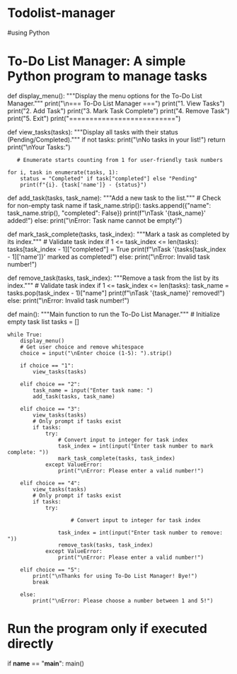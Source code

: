 # Todolist-manager
#using Python
# To-Do List Manager: A simple Python program to manage tasks

def display_menu():
    """Display the menu options for the To-Do List Manager.""" 
    print("\n=== To-Do List Manager ===")
    print("1. View Tasks")
    print("2. Add Task")
    print("3. Mark Task Complete")
    print("4. Remove Task")
    print("5. Exit")
    print("==========================")

def view_tasks(tasks):
    """Display all tasks with their status (Pending/Completed)."""
    if not tasks:
        print("\nNo tasks in your list!")
        return
    print("\nYour Tasks:")
      
       # Enumerate starts counting from 1 for user-friendly task numbers
    
    for i, task in enumerate(tasks, 1):
        status = "Completed" if task["completed"] else "Pending"
        print(f"{i}. {task['name']} - {status}")

def add_task(tasks, task_name):
    """Add a new task to the list."""
    # Check for non-empty task name
    if task_name.strip():
        tasks.append({"name": task_name.strip(), "completed": False})
        print(f"\nTask '{task_name}' added!")
    else:
        print("\nError: Task name cannot be empty!")

def mark_task_complete(tasks, task_index):
    """Mark a task as completed by its index."""
    # Validate task index
    if 1 <= task_index <= len(tasks):
        tasks[task_index - 1]["completed"] = True
        print(f"\nTask '{tasks[task_index - 1]['name']}' marked as completed!")
    else:
        print("\nError: Invalid task number!")

def remove_task(tasks, task_index):
    """Remove a task from the list by its index."""
    # Validate task index
    if 1 <= task_index <= len(tasks):
        task_name = tasks.pop(task_index - 1)["name"]
        print(f"\nTask '{task_name}' removed!")
    else:
        print("\nError: Invalid task number!")

def main():
    """Main function to run the To-Do List Manager."""
    # Initialize empty task list
    tasks = []

    while True:
        display_menu()
        # Get user choice and remove whitespace
        choice = input("\nEnter choice (1-5): ").strip()

        if choice == "1":
            view_tasks(tasks)

        elif choice == "2":
            task_name = input("Enter task name: ")
            add_task(tasks, task_name)

        elif choice == "3":
            view_tasks(tasks)
            # Only prompt if tasks exist
            if tasks:
                try:
                    # Convert input to integer for task index
                    task_index = int(input("Enter task number to mark complete: "))
                    mark_task_complete(tasks, task_index)
                except ValueError:
                    print("\nError: Please enter a valid number!")

        elif choice == "4":
            view_tasks(tasks)
            # Only prompt if tasks exist
            if tasks:
                try:
                
                        # Convert input to integer for task index
               
                    task_index = int(input("Enter task number to remove: "))
                    remove_task(tasks, task_index)
                except ValueError:
                    print("\nError: Please enter a valid number!")

        elif choice == "5":
            print("\nThanks for using To-Do List Manager! Bye!")
            break

        else:
            print("\nError: Please choose a number between 1 and 5!")

# Run the program only if executed directly
if __name__ == "__main__":
    main()
